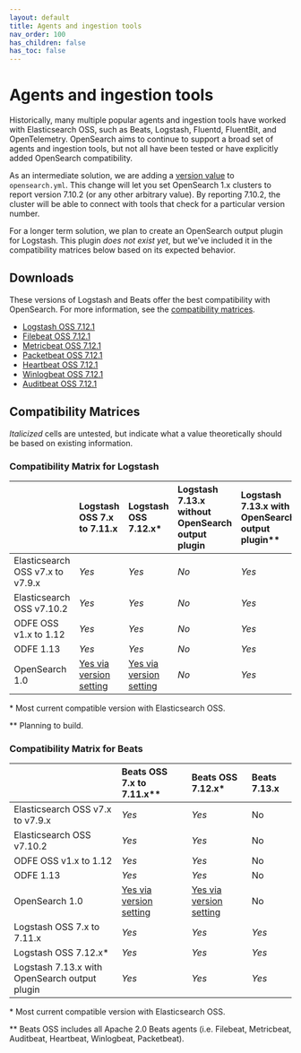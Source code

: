 ```yaml
---
layout: default
title: Agents and ingestion tools
nav_order: 100
has_children: false
has_toc: false
---
```


# Agents and ingestion tools

Historically, many multiple popular agents and ingestion tools have worked with Elasticsearch OSS, such as Beats, Logstash, Fluentd, FluentBit, and OpenTelemetry. OpenSearch aims to continue to support a broad set of agents and ingestion tools, but not all have been tested or have explicitly added OpenSearch compatibility.

As an intermediate solution, we are adding a [version value](https://github.com/opensearch-project/OpenSearch/issues/693) to `opensearch.yml`. This change will let you set OpenSearch 1.x clusters to report version 7.10.2 (or any other arbitrary value). By reporting 7.10.2, the cluster will be able to connect with tools that check for a particular version number.

For a longer term solution, we plan to create an OpenSearch output plugin for Logstash. This plugin *does not exist yet*, but we've included it in the compatibility matrices below based on its expected behavior.


## Downloads

These versions of Logstash and Beats offer the best compatibility with OpenSearch. For more information, see the [compatibility matrices](#compatibility-matrices).

- [Logstash OSS 7.12.1](https://www.elastic.co/downloads/past-releases/logstash-oss-7-12-1)
- [Filebeat OSS 7.12.1](https://www.elastic.co/downloads/past-releases/filebeat-oss-7-12-1)
- [Metricbeat OSS 7.12.1](https://www.elastic.co/downloads/past-releases/metricbeat-oss-7-12-1)
- [Packetbeat OSS 7.12.1](https://www.elastic.co/downloads/past-releases/packetbeat-oss-7-12-1)
- [Heartbeat OSS 7.12.1](https://elastic.co/downloads/past-releases/heartbeat-oss-7-12-1)
- [Winlogbeat OSS 7.12.1](https://www.elastic.co/downloads/past-releases/winlogbeat-oss-7-12-1)
- [Auditbeat OSS 7.12.1](https://elastic.co/downloads/past-releases/auditbeat-oss-7-12-1)


## Compatibility Matrices

*Italicized* cells are untested, but indicate what a value theoretically should be based on existing information.


### Compatibility Matrix for Logstash

| | Logstash OSS 7.x to 7.11.x | Logstash OSS 7.12.x\* | Logstash 7.13.x without OpenSearch output plugin | Logstash 7.13.x with OpenSearch output plugin\*\* |
| :---| :--- | :--- | :--- | :--- |
| Elasticsearch OSS v7.x to v7.9.x | *Yes* | *Yes* | *No* | *Yes* |
| Elasticsearch OSS v7.10.2 | *Yes* | *Yes* | *No* | *Yes* |
| ODFE OSS v1.x to 1.12 | *Yes* | *Yes* | *No* | *Yes* |
| ODFE 1.13 | *Yes* | *Yes* | *No* | *Yes* |
| OpenSearch 1.0 | [Yes via version setting](https://github.com/opensearch-project/OpenSearch/issues/693) | [Yes via version setting](https://github.com/opensearch-project/OpenSearch/issues/693) | *No* | *Yes* |

\* Most current compatible version with Elasticsearch OSS.

\*\* Planning to build.


### Compatibility Matrix for Beats

| | Beats OSS 7.x to 7.11.x\*\* | Beats OSS 7.12.x\* | Beats 7.13.x |
| :--- | :--- | :--- | :--- |
| Elasticsearch OSS v7.x to v7.9.x | *Yes* | *Yes* | No |
| Elasticsearch OSS v7.10.2 | *Yes* | *Yes* | No |
| ODFE OSS v1.x to 1.12 | *Yes* | *Yes* | No |
| ODFE 1.13 | *Yes* | *Yes* | No |
| OpenSearch 1.0 | [Yes via version setting](https://github.com/opensearch-project/OpenSearch/issues/693) | [Yes via version setting](https://github.com/opensearch-project/OpenSearch/issues/693) | No |
| Logstash OSS 7.x to 7.11.x | *Yes* | *Yes* | *Yes* |
| Logstash OSS 7.12.x\* | *Yes* | *Yes* | *Yes* |
| Logstash 7.13.x with OpenSearch output plugin | *Yes* | *Yes* | *Yes* |

\* Most current compatible version with Elasticsearch OSS.

\*\* Beats OSS includes all Apache 2.0 Beats agents (i.e. Filebeat, Metricbeat, Auditbeat, Heartbeat, Winlogbeat, Packetbeat).
